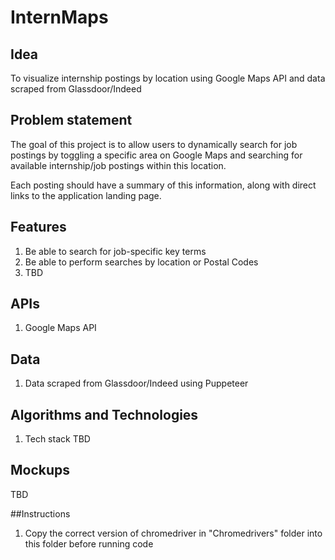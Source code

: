 # InternMaps

## Idea

To visualize internship postings by location using Google Maps API and data scraped from Glassdoor/Indeed

## Problem statement

The goal of this project is to allow users to dynamically search for job postings by toggling a specific area on Google Maps and searching for available internship/job postings within this location. 

Each posting should have a summary of this information, along with direct links to the application landing page.

## Features

1. Be able to search for job-specific key terms 
2. Be able to perform searches by location or Postal Codes
3. TBD

## APIs

1. Google Maps API

## Data

1. Data scraped from Glassdoor/Indeed using Puppeteer

## Algorithms and Technologies

1. Tech stack TBD

## Mockups

TBD

##Instructions

1. Copy the correct version of chromedriver in "Chromedrivers" folder into this folder before running code
